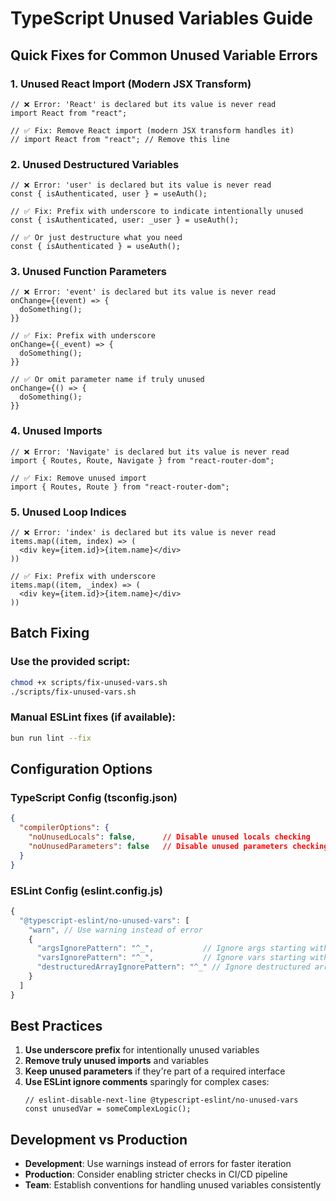 # TypeScript Unused Variables Guide

## Quick Fixes for Common Unused Variable Errors

### 1. Unused React Import (Modern JSX Transform)
```tsx
// ❌ Error: 'React' is declared but its value is never read
import React from "react";

// ✅ Fix: Remove React import (modern JSX transform handles it)
// import React from "react"; // Remove this line
```

### 2. Unused Destructured Variables
```tsx
// ❌ Error: 'user' is declared but its value is never read
const { isAuthenticated, user } = useAuth();

// ✅ Fix: Prefix with underscore to indicate intentionally unused
const { isAuthenticated, user: _user } = useAuth();

// ✅ Or just destructure what you need
const { isAuthenticated } = useAuth();
```

### 3. Unused Function Parameters
```tsx
// ❌ Error: 'event' is declared but its value is never read
onChange={(event) => {
  doSomething();
}}

// ✅ Fix: Prefix with underscore
onChange={(_event) => {
  doSomething();
}}

// ✅ Or omit parameter name if truly unused
onChange={() => {
  doSomething();
}}
```

### 4. Unused Imports
```tsx
// ❌ Error: 'Navigate' is declared but its value is never read
import { Routes, Route, Navigate } from "react-router-dom";

// ✅ Fix: Remove unused import
import { Routes, Route } from "react-router-dom";
```

### 5. Unused Loop Indices
```tsx
// ❌ Error: 'index' is declared but its value is never read
items.map((item, index) => (
  <div key={item.id}>{item.name}</div>
))

// ✅ Fix: Prefix with underscore
items.map((item, _index) => (
  <div key={item.id}>{item.name}</div>
))
```

## Batch Fixing

### Use the provided script:
```bash
chmod +x scripts/fix-unused-vars.sh
./scripts/fix-unused-vars.sh
```

### Manual ESLint fixes (if available):
```bash
bun run lint --fix
```

## Configuration Options

### TypeScript Config (tsconfig.json)
```json
{
  "compilerOptions": {
    "noUnusedLocals": false,      // Disable unused locals checking
    "noUnusedParameters": false   // Disable unused parameters checking
  }
}
```

### ESLint Config (eslint.config.js)
```javascript
{
  "@typescript-eslint/no-unused-vars": [
    "warn", // Use warning instead of error
    {
      "argsIgnorePattern": "^_",           // Ignore args starting with _
      "varsIgnorePattern": "^_",           // Ignore vars starting with _
      "destructuredArrayIgnorePattern": "^_" // Ignore destructured arrays starting with _
    }
  ]
}
```

## Best Practices

1. **Use underscore prefix** for intentionally unused variables
2. **Remove truly unused imports** and variables
3. **Keep unused parameters** if they're part of a required interface
4. **Use ESLint ignore comments** sparingly for complex cases:
   ```tsx
   // eslint-disable-next-line @typescript-eslint/no-unused-vars
   const unusedVar = someComplexLogic();
   ```

## Development vs Production

- **Development**: Use warnings instead of errors for faster iteration
- **Production**: Consider enabling stricter checks in CI/CD pipeline
- **Team**: Establish conventions for handling unused variables consistently
